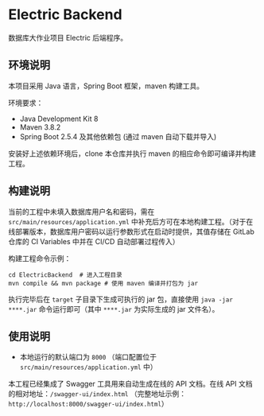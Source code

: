 # Electric Backend

数据库大作业项目 Electric 后端程序。

## 环境说明

本项目采用 Java 语言，Spring Boot 框架，maven 构建工具。

环境要求：
- Java Development Kit 8
- Maven 3.8.2
- Spring Boot 2.5.4 及其他依赖包 (通过 maven 自动下载并导入)

安装好上述依赖环境后，clone 本仓库并执行 maven 的相应命令即可编译并构建工程。

## 构建说明

当前的工程中未填入数据库用户名和密码，需在 `src/main/resources/application.yml` 中补充后方可在本地构建工程。（对于在线部署版本，数据库用户密码以运行参数形式在启动时提供，其值存储在 GitLab 仓库的 CI Variables 中并在 CI/CD 自动部署过程传入）

构建工程命令示例：
```shell
cd ElectricBackend  # 进入工程目录
mvn compile && mvn package # 使用 maven 编译并打包为 jar
```

执行完毕后在 `target` 子目录下生成可执行的 jar 包，直接使用 `java -jar ****.jar` 命令运行即可（其中 `****.jar` 为实际生成的 jar 文件名）。

## 使用说明

- 本地运行的默认端口为 `8000` （端口配置位于 `src/main/resources/application.yml` 中）

本工程已经集成了 Swagger 工具用来自动生成在线的 API 文档。在线 API 文档的相对地址：`/swagger-ui/index.html` （完整地址示例：`http://localhost:8000/swagger-ui/index.html`）
